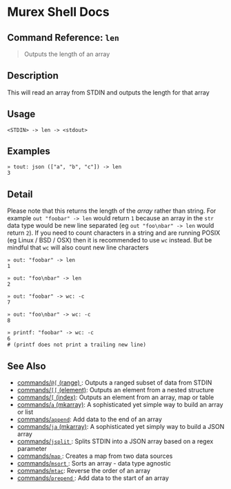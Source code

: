# Murex Shell Docs

## Command Reference: `len` 

> Outputs the length of an array

## Description

This will read an array from STDIN and outputs the length for that array

## Usage

    <STDIN> -> len -> <stdout>

## Examples

    » tout: json (["a", "b", "c"]) -> len 
    3

## Detail

Please note that this returns the length of the _array_ rather than string.
For example `out "foobar" -> len` would return `1` because an array in the
`str` data type would be new line separated (eg `out "foo\nbar" -> len`
would return `2`). If you need to count characters in a string and are
running POSIX (eg Linux / BSD / OSX) then it is recommended to use `wc`
instead. But be mindful that `wc` will also count new line characters

    » out: "foobar" -> len
    1
    
    » out: "foo\nbar" -> len
    2
    
    » out: "foobar" -> wc: -c
    7
    
    » out: "foo\nbar" -> wc: -c
    8
    
    » printf: "foobar" -> wc: -c
    6
    # (printf does not print a trailing new line)

## See Also

* [commands/`@[` (range) ](../commands/range.md):
  Outputs a ranged subset of data from STDIN
* [commands/`[[` (element)](../commands/element.md):
  Outputs an element from a nested structure
* [commands/`[` (index)](../commands/index.md):
  Outputs an element from an array, map or table
* [commands/`a` (mkarray)](../commands/a.md):
  A sophisticated yet simple way to build an array or list
* [commands/`append`](../commands/append.md):
  Add data to the end of an array
* [commands/`ja` (mkarray)](../commands/ja.md):
  A sophisticated yet simply way to build a JSON array
* [commands/`jsplit` ](../commands/jsplit.md):
  Splits STDIN into a JSON array based on a regex parameter
* [commands/`map` ](../commands/map.md):
  Creates a map from two data sources
* [commands/`msort` ](../commands/msort.md):
  Sorts an array - data type agnostic
* [commands/`mtac`](../commands/mtac.md):
  Reverse the order of an array
* [commands/`prepend` ](../commands/prepend.md):
  Add data to the start of an array